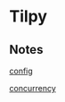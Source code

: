 # Tilpy

## Notes
[config](https://github.com/JadenLiuu/Tilpy/blob/main/config/NOTE.md "Config")

[concurrency](https://github.com/JadenLiuu/Tilpy/blob/main/concurrency/NOTE.md "Concurrency")